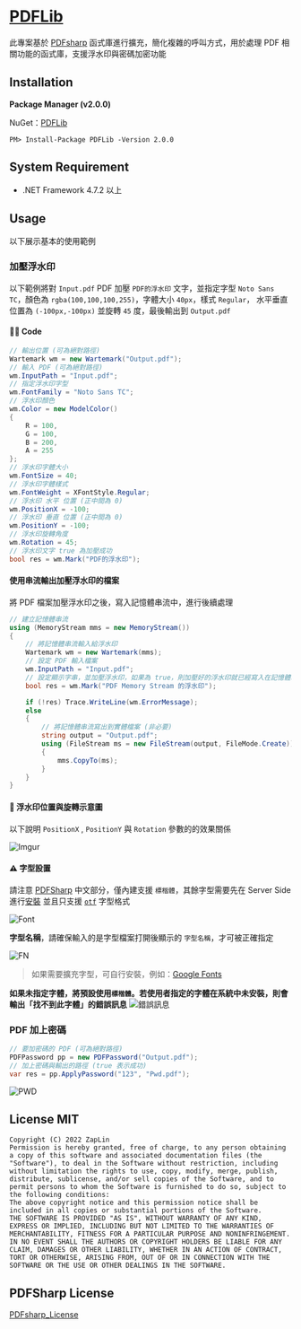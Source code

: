# [PDFLib](https://www.nuget.org/packages/PDFLib)

此專案基於 [PDFsharp](http://www.pdfsharp.net/) 函式庫進行擴充，簡化複雜的呼叫方式，用於處理 PDF 相關功能的函式庫，支援浮水印與密碼加密功能


## Installation

**Package Manager (v2.0.0)**

NuGet：[PDFLib](https://www.nuget.org/packages/PDFLib)

```
PM> Install-Package PDFLib -Version 2.0.0
```

## System Requirement

* .NET Framework 4.7.2 以上

## Usage

以下展示基本的使用範例

### 加壓浮水印

以下範例將對 `Input.pdf` PDF 加壓 `PDF的浮水印` 文字，並指定字型 `Noto Sans TC`，顏色為 `rgba(100,100,100,255)`，字體大小 `40px`，樣式 `Regular`， 水平垂直位置為 `(-100px,-100px)` 並旋轉 `45` 度，最後輸出到 `Output.pdf`

#### 👨‍💻 Code

```csharp
// 輸出位置 (可為絕對路徑)
Wartemark wm = new Wartemark("Output.pdf");
// 輸入 PDF (可為絕對路徑)
wm.InputPath = "Input.pdf";
// 指定浮水印字型
wm.FontFamily = "Noto Sans TC";
// 浮水印顏色
wm.Color = new ModelColor()
{
    R = 100,
    G = 100,
    B = 200,
    A = 255
};
// 浮水印字體大小
wm.FontSize = 40;
// 浮水印字體樣式
wm.FontWeight = XFontStyle.Regular;
// 浮水印 水平 位置 (正中間為 0)
wm.PositionX = -100;
// 浮水印 垂直 位置 (正中間為 0)
wm.PositionY = -100;
// 浮水印旋轉角度
wm.Rotation = 45;
// 浮水印文字 true 為加壓成功
bool res = wm.Mark("PDF的浮水印");
```


#### 使用串流輸出加壓浮水印的檔案

將 PDF 檔案加壓浮水印之後，寫入記憶體串流中，進行後續處理

```csharp
// 建立記憶體串流
using (MemoryStream mms = new MemoryStream())
{
    // 將記憶體串流輸入給浮水印
    Wartemark wm = new Wartemark(mms);
    // 設定 PDF 輸入檔案
    wm.InputPath = "Input.pdf";
    // 設定顯示字串，並加壓浮水印，如果為 true，則加壓好的浮水印就已經寫入在記憶體串流中
    bool res = wm.Mark("PDF Memory Stream 的浮水印");

    if (!res) Trace.WriteLine(wm.ErrorMessage);
    else
    {
        // 將記憶體串流寫出到實體檔案 (非必要)
        string output = "Output.pdf";
        using (FileStream ms = new FileStream(output, FileMode.Create))
        {
            mms.CopyTo(ms);
        }
    }
}
```

#### 💠 浮水印位置與旋轉示意圖

以下說明 `PositionX` , `PositionY` 與 `Rotation` 參數的的效果關係

![Imgur](https://i.imgur.com/XHSHUI6.png)

#### ⚠️ 字型設置

請注意 [PDFSharp](http://www.pdfsharp.net/) 中文部分，僅內建支援 `標楷體`，其餘字型需要先在 Server Side 進行[安裝](https://support.microsoft.com/zh-tw/office/%E6%96%B0%E5%A2%9E%E5%AD%97%E5%9E%8B-b7c5f17c-4426-4b53-967f-455339c564c1) 並且只支援 [`otf`](https://zh.wikipedia.org/zh-tw/OpenType) 字型格式

![Font](https://i.imgur.com/pr52JVQ.png)


**字型名稱**，請確保輸入的是字型檔案打開後顯示的 `字型名稱`，才可被正確指定

![FN](https://i.imgur.com/QNTH6Oa.png)

> 如果需要擴充字型，可自行安裝，例如：[Google Fonts](https://fonts.google.com/)

**如果未指定字體，將預設使用`標楷體`。若使用者指定的字體在系統中未安裝，則會輸出「找不到此字體」的錯誤訊息**
![錯誤訊息](https://imgur.com/Xxq6X9W.png)

### PDF 加上密碼

```csharp
// 要加密碼的 PDF (可為絕對路徑)
PDFPassword pp = new PDFPassword("Output.pdf");
// 加上密碼與輸出的路徑 (true 表示成功)
var res = pp.ApplyPassword("123", "Pwd.pdf");
```

![PWD](https://i.imgur.com/Z90TD4g.png)


## License MIT

	Copyright (C) 2022 ZapLin
	Permission is hereby granted, free of charge, to any person obtaining a copy of this software and associated documentation files (the "Software"), to deal in the Software without restriction, including without limitation the rights to use, copy, modify, merge, publish, distribute, sublicense, and/or sell copies of the Software, and to permit persons to whom the Software is furnished to do so, subject to the following conditions:
	The above copyright notice and this permission notice shall be included in all copies or substantial portions of the Software.
	THE SOFTWARE IS PROVIDED "AS IS", WITHOUT WARRANTY OF ANY KIND, EXPRESS OR IMPLIED, INCLUDING BUT NOT LIMITED TO THE WARRANTIES OF MERCHANTABILITY, FITNESS FOR A PARTICULAR PURPOSE AND NONINFRINGEMENT. IN NO EVENT SHALL THE AUTHORS OR COPYRIGHT HOLDERS BE LIABLE FOR ANY CLAIM, DAMAGES OR OTHER LIABILITY, WHETHER IN AN ACTION OF CONTRACT, TORT OR OTHERWISE, ARISING FROM, OUT OF OR IN CONNECTION WITH THE SOFTWARE OR THE USE OR OTHER DEALINGS IN THE SOFTWARE.


## PDFSharp License

[PDFsharp_License](http://www.pdfsharp.net/PDFsharp_License.ashx)